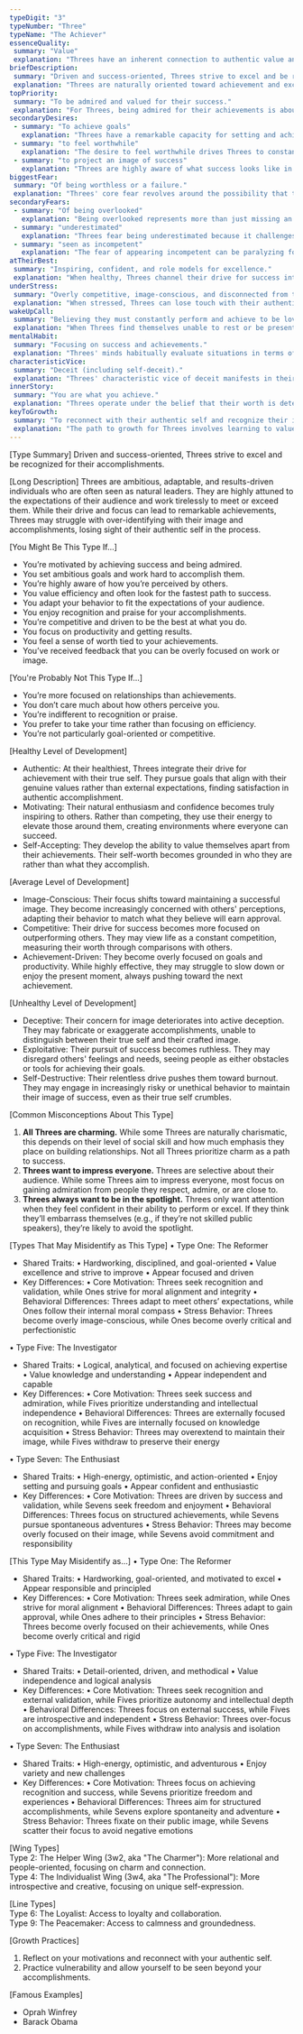 ```yaml
---
typeDigit: "3"
typeNumber: "Three"
typeName: "The Achiever"
essenceQuality:
 summary: "Value"
 explanation: "Threes have an inherent connection to authentic value and worth. In their essence, they recognize that true value comes from being rather than doing. This quality allows them to inspire others to recognize and manifest their own unique value and potential."
briefDescription:
 summary: "Driven and success-oriented, Threes strive to excel and be recognized for their accomplishments."
 explanation: "Threes are naturally oriented toward achievement and excellence. They have an exceptional ability to set goals and efficiently work toward them, often serving as inspiration for others. Their drive for success comes from a deep desire to be valued, leading them to become highly adaptable and skilled at meeting external standards of success."
topPriority:
 summary: "To be admired and valued for their success."
 explanation: "For Threes, being admired for their achievements is about more than vanity—it's about confirming their worth through external validation. They prioritize accomplishment and recognition because they've learned to equate their value with their successes. This drive shapes their goals, relationships, and sense of identity."
secondaryDesires:
 - summary: "To achieve goals"
   explanation: "Threes have a remarkable capacity for setting and achieving goals. This desire goes beyond simple accomplishment—it's about proving their worth and capabilities through tangible successes. They excel at identifying what counts as success in any given context and efficiently working to achieve it."
 - summary: "to feel worthwhile"
   explanation: "The desire to feel worthwhile drives Threes to constantly seek achievement and validation. This runs deeper than external success—it's about feeling that they have inherent value as a person, though they often struggle to separate their worth from their accomplishments."
 - summary: "to project an image of success"
   explanation: "Threes are highly aware of what success looks like in different contexts and adapt their image accordingly. This desire stems from their deep need to be valued and admired, leading them to become experts at presenting themselves in the most favorable light."
biggestFear:
 summary: "Of being worthless or a failure."
 explanation: "Threes' core fear revolves around the possibility that they might be worthless without their achievements. This profound fear drives them to constantly pursue success and validation, as they struggle to separate their inherent worth from their accomplishments. The prospect of failure represents not just a setback but a threat to their very sense of self."
secondaryFears:
 - summary: "Of being overlooked"
   explanation: "Being overlooked represents more than just missing an opportunity—it threatens Threes' sense of value and success. This fear drives them to ensure their achievements are visible and recognized, sometimes leading to an excessive focus on image and presentation."
 - summary: "underestimated"
   explanation: "Threes fear being underestimated because it challenges their carefully cultivated image of success and capability. This fear can drive them to constantly prove themselves and demonstrate their abilities, even when it's not necessary."
 - summary: "seen as incompetent"
   explanation: "The fear of appearing incompetent can be paralyzing for Threes, who invest heavily in maintaining an image of capability and success. This fear often leads them to avoid situations where they might not excel immediately."
atTheirBest:
 summary: "Inspiring, confident, and role models for excellence."
 explanation: "When healthy, Threes channel their drive for success into authentic achievement while maintaining connection to their true selves. They become genuine role models who inspire others not just through their accomplishments, but through their authentic embodiment of excellence. Their confidence becomes real rather than performative."
underStress:
 summary: "Overly competitive, image-conscious, and disconnected from their authentic self."
 explanation: "When stressed, Threes can lose touch with their authentic feelings and desires in their pursuit of success. Their natural competitiveness can become excessive, and their focus on image can lead to presenting false versions of themselves. They may sacrifice genuine connections and personal truth for achievement and recognition."
wakeUpCall:
 summary: "Believing they must constantly perform and achieve to be loved."
 explanation: "When Threes find themselves unable to rest or be present without focusing on achievement, it's a sign they're becoming unbalanced. This constant need to perform indicates they're losing touch with their inherent worth and becoming overly identified with their accomplishments."
mentalHabit:
 summary: "Focusing on success and achievements."
 explanation: "Threes' minds habitually evaluate situations in terms of success and failure. They constantly scan their environment for opportunities to achieve and excel, often automatically assessing how to present themselves most successfully. This habit can make it difficult to simply be present without focusing on performance."
characteristicVice:
 summary: "Deceit (including self-deceit)."
 explanation: "Threes' characteristic vice of deceit manifests in their tendency to present an image that may not reflect their true selves. This deceit often extends to self-deception, as they can lose touch with their authentic feelings and desires in their pursuit of success. They may believe their own carefully crafted image, losing sight of who they really are."
innerStory:
 summary: "You are what you achieve."
 explanation: "Threes operate under the belief that their worth is determined by their achievements and others' recognition of them. This inner story drives them to constantly pursue success and recognition, making it difficult to separate their inherent value from their accomplishments. This narrative can prevent them from developing authentic self-worth independent of external validation."
keyToGrowth:
 summary: "To reconnect with their authentic self and recognize their inherent worth beyond accomplishments."
 explanation: "The path to growth for Threes involves learning to value themselves apart from their achievements. This means developing the capacity to be present with their authentic feelings and desires, even when these don't align with external success metrics. True growth comes from recognizing that their worth is inherent and not dependent on performance or others' recognition."
---
```


[Type Summary]
Driven and success-oriented, Threes strive to excel and be recognized for their accomplishments.

[Long Description]
Threes are ambitious, adaptable, and results-driven individuals who are often seen as natural leaders. They are highly attuned to the expectations of their audience and work tirelessly to meet or exceed them. While their drive and focus can lead to remarkable achievements, Threes may struggle with over-identifying with their image and accomplishments, losing sight of their authentic self in the process.

[You Might Be This Type If...]
- You’re motivated by achieving success and being admired.
- You set ambitious goals and work hard to accomplish them.
- You’re highly aware of how you’re perceived by others.
- You value efficiency and often look for the fastest path to success.
- You adapt your behavior to fit the expectations of your audience.
- You enjoy recognition and praise for your accomplishments.
- You’re competitive and driven to be the best at what you do.
- You focus on productivity and getting results.
- You feel a sense of worth tied to your achievements.
- You’ve received feedback that you can be overly focused on work or image.

[You're Probably Not This Type If...]
- You’re more focused on relationships than achievements.
- You don’t care much about how others perceive you.
- You’re indifferent to recognition or praise.
- You prefer to take your time rather than focusing on efficiency.
- You’re not particularly goal-oriented or competitive.

[Healthy Level of Development]
- Authentic:
  At their healthiest, Threes integrate their drive for achievement with their true self. They pursue goals that align with their genuine values rather than external expectations, finding satisfaction in authentic accomplishment.
- Motivating:
  Their natural enthusiasm and confidence becomes truly inspiring to others. Rather than competing, they use their energy to elevate those around them, creating environments where everyone can succeed.
- Self-Accepting:
  They develop the ability to value themselves apart from their achievements. Their self-worth becomes grounded in who they are rather than what they accomplish.

[Average Level of Development]
- Image-Conscious:
  Their focus shifts toward maintaining a successful image. They become increasingly concerned with others' perceptions, adapting their behavior to match what they believe will earn approval.
- Competitive:
  Their drive for success becomes more focused on outperforming others. They may view life as a constant competition, measuring their worth through comparisons with others.
- Achievement-Driven:
  They become overly focused on goals and productivity. While highly effective, they may struggle to slow down or enjoy the present moment, always pushing toward the next achievement.

[Unhealthy Level of Development]
- Deceptive:
  Their concern for image deteriorates into active deception. They may fabricate or exaggerate accomplishments, unable to distinguish between their true self and their crafted image.
- Exploitative:
  Their pursuit of success becomes ruthless. They may disregard others' feelings and needs, seeing people as either obstacles or tools for achieving their goals.
- Self-Destructive:
  Their relentless drive pushes them toward burnout. They may engage in increasingly risky or unethical behavior to maintain their image of success, even as their true self crumbles.

[Common Misconceptions About This Type]
1. **All Threes are charming.** While some Threes are naturally charismatic, this depends on their level of social skill and how much emphasis they place on building relationships. Not all Threes prioritize charm as a path to success.
2. **Threes want to impress everyone.** Threes are selective about their audience. While some Threes aim to impress everyone, most focus on gaining admiration from people they respect, admire, or are close to.
3. **Threes always want to be in the spotlight.** Threes only want attention when they feel confident in their ability to perform or excel. If they think they’ll embarrass themselves (e.g., if they’re not skilled public speakers), they’re likely to avoid the spotlight.

[Types That May Misidentify as This Type]
• Type One: The Reformer
  - Shared Traits:
    • Hardworking, disciplined, and goal-oriented
    • Value excellence and strive to improve
    • Appear focused and driven
  - Key Differences:
    • Core Motivation: Threes seek recognition and validation, while Ones strive for moral alignment and integrity
    • Behavioral Differences: Threes adapt to meet others’ expectations, while Ones follow their internal moral compass
    • Stress Behavior: Threes become overly image-conscious, while Ones become overly critical and perfectionistic

• Type Five: The Investigator
  - Shared Traits:
    • Logical, analytical, and focused on achieving expertise
    • Value knowledge and understanding
    • Appear independent and capable
  - Key Differences:
    • Core Motivation: Threes seek success and admiration, while Fives prioritize understanding and intellectual independence
    • Behavioral Differences: Threes are externally focused on recognition, while Fives are internally focused on knowledge acquisition
    • Stress Behavior: Threes may overextend to maintain their image, while Fives withdraw to preserve their energy

• Type Seven: The Enthusiast
  - Shared Traits:
    • High-energy, optimistic, and action-oriented
    • Enjoy setting and pursuing goals
    • Appear confident and enthusiastic
  - Key Differences:
    • Core Motivation: Threes are driven by success and validation, while Sevens seek freedom and enjoyment
    • Behavioral Differences: Threes focus on structured achievements, while Sevens pursue spontaneous adventures
    • Stress Behavior: Threes may become overly focused on their image, while Sevens avoid commitment and responsibility

[This Type May Misidentify as...]
• Type One: The Reformer
  - Shared Traits:
    • Hardworking, goal-oriented, and motivated to excel
    • Appear responsible and principled
  - Key Differences:
    • Core Motivation: Threes seek admiration, while Ones strive for moral alignment
    • Behavioral Differences: Threes adapt to gain approval, while Ones adhere to their principles
    • Stress Behavior: Threes become overly focused on their achievements, while Ones become overly critical and rigid

• Type Five: The Investigator
  - Shared Traits:
    • Detail-oriented, driven, and methodical
    • Value independence and logical analysis
  - Key Differences:
    • Core Motivation: Threes seek recognition and external validation, while Fives prioritize autonomy and intellectual depth
    • Behavioral Differences: Threes focus on external success, while Fives are introspective and independent
    • Stress Behavior: Threes over-focus on accomplishments, while Fives withdraw into analysis and isolation

• Type Seven: The Enthusiast
  - Shared Traits:
    • High-energy, optimistic, and adventurous
    • Enjoy variety and new challenges
  - Key Differences:
    • Core Motivation: Threes focus on achieving recognition and success, while Sevens prioritize freedom and experiences
    • Behavioral Differences: Threes aim for structured accomplishments, while Sevens explore spontaneity and adventure
    • Stress Behavior: Threes fixate on their public image, while Sevens scatter their focus to avoid negative emotions

[Wing Types]  
Type 2: The Helper Wing (3w2, aka "The Charmer"): More relational and people-oriented, focusing on charm and connection.  
Type 4: The Individualist Wing (3w4, aka "The Professional"): More introspective and creative, focusing on unique self-expression.  

[Line Types]  
Type 6: The Loyalist: Access to loyalty and collaboration.  
Type 9: The Peacemaker: Access to calmness and groundedness.  

[Growth Practices]
1. Reflect on your motivations and reconnect with your authentic self.
2. Practice vulnerability and allow yourself to be seen beyond your accomplishments.

[Famous Examples]
- Oprah Winfrey
- Barack Obama
